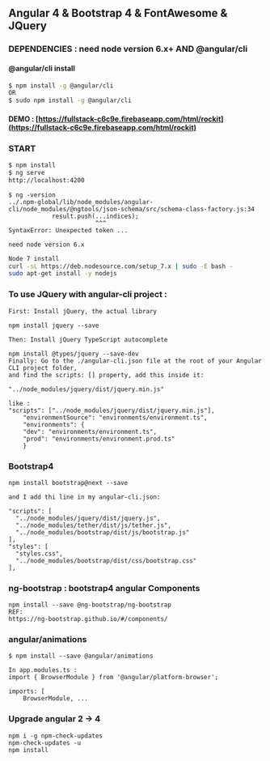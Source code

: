## Angular 4 & Bootstrap 4 & FontAwesome & JQuery

### DEPENDENCIES : need node version 6.x+ AND @angular/cli

#### @angular/cli install

```sh
$ npm install -g @angular/cli
OR
$ sudo npm install -g @angular/cli
```

#### DEMO : [https://fullstack-c6c9e.firebaseapp.com/html/rockit](https://fullstack-c6c9e.firebaseapp.com/html/rockit)

### START
```sh
$ npm install
$ ng serve
http://localhost:4200
```

```
$ ng -version
../.npm-global/lib/node_modules/angular-cli/node_modules/@ngtools/json-schema/src/schema-class-factory.js:34
            result.push(...indices);
                        ^^^
SyntaxError: Unexpected token ...

need node version 6.x
```

```sh
Node 7 install
curl -sL https://deb.nodesource.com/setup_7.x | sudo -E bash -
sudo apt-get install -y nodejs
```

### To use JQuery with angular-cli project :

```
First: Install jQuery, the actual library

npm install jquery --save

Then: Install jQuery TypeScript autocomplete

npm install @types/jquery --save-dev
Finally: Go to the ./angular-cli.json file at the root of your Angular CLI project folder, 
and find the scripts: [] property, add this inside it:

"../node_modules/jquery/dist/jquery.min.js"

like :
"scripts": ["../node_modules/jquery/dist/jquery.min.js"],
    "environmentSource": "environments/environment.ts",
    "environments": {
    "dev": "environments/environment.ts",
    "prod": "environments/environment.prod.ts"
    }

```

### Bootstrap4

```
npm install bootstrap@next --save

and I add thi line in my angular-cli.json:

"scripts": [
  "../node_modules/jquery/dist/jquery.js",
  "../node_modules/tether/dist/js/tether.js",
  "../node_modules/bootstrap/dist/js/bootstrap.js"
],
"styles": [
  "styles.css",
  "../node_modules/bootstrap/dist/css/bootstrap.css"
],

```
### ng-bootstrap : bootstrap4 angular Components

```
npm install --save @ng-bootstrap/ng-bootstrap
REF:
https://ng-bootstrap.github.io/#/components/
```

### angular/animations

```
$ npm install --save @angular/animations

In app.modules.ts :
import { BrowserModule } from '@angular/platform-browser';

imports: [
    BrowserModule, ...
```
### Upgrade angular 2 -> 4

```
npm i -g npm-check-updates
npm-check-updates -u
npm install
```
